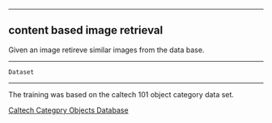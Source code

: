 
-----------------------------------
content based image retrieval
------------------------------
Given an image retireve similar images from the data base.


-----------------------------------

    Dataset
------------------------------
The training was based on the caltech 101 object category data set.

[Caltech Categpry Objects Database](http://www.vision.caltech.edu/Image_Datasets/Caltech101/Caltech101.html#Download)
